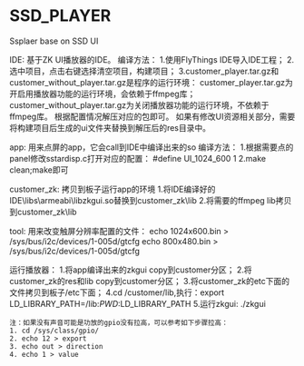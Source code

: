 # SSD_PLAYER
Ssplaer base on SSD UI

IDE:
	基于ZK UI播放器的IDE。
	编译方法：
	1.使用FlyThings IDE导入IDE工程；
	2.选中项目，点击右键选择清空项目，构建项目；
	3.customer_player.tar.gz和customer_without_player.tar.gz是程序的运行环境：
	  customer_player.tar.gz为开启用播放器功能的运行环境，会依赖于ffmpeg库；
	  customer_without_player.tar.gz为关闭播放器功能的运行环境，不依赖于ffmpeg库。
	  根据配置情况解压对应的包即可。
	  如果有修改UI资源相关部分，需要将构建项目后生成的ui文件夹替换到解压后的res目录中。
		
app:
	用来点屏的app，它会call到IDE中编译出来的so
	编译方法：
		1.根据需要点的panel修改sstardisp.c打开对应的配置：
			#define UI_1024_600 1
		2.make clean;make即可
		
customer_zk:
	拷贝到板子运行app的环境
	1.将IDE编译好的IDE\libs\armeabi\libzkgui.so替换到customer_zk\lib
	2.将需要的ffmpeg lib拷贝到customer_zk\lib
	
tool:
	用来改变触屏分辨率配置的文件：
	echo 1024x600.bin > /sys/bus/i2c/devices/1-005d/gtcfg
	echo 800x480.bin > /sys/bus/i2c/devices/1-005d/gtcfg

运行播放器：
	1.将app编译出来的zkgui copy到customer分区；
	2.将customer_zk的res和lib copy到customer分区；
	3.将customer_zk的etc下面的文件拷贝到板子/etc下面；
	4.cd /customer/lib,执行：export LD_LIBRARY_PATH=/lib:$PWD:$LD_LIBRARY_PATH
	5.运行zkgui: ./zkgui
	
	注：如果没有声音可能是功放的gpio没有拉高，可以参考如下步骤拉高：
	1. cd /sys/class/gpio/
	2. echo 12 > export
	3. echo out > direction
	4. echo 1 > value


